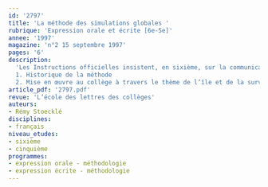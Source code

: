 ```yaml
---
id: '2797'
title: 'La méthode des simulations globales '
rubrique: 'Expression orale et écrite [6e-5e]'
annee: '1997'
magazine: 'n°2 15 septembre 1997'
pages: '6'
description: 
  'Les Instructions officielles insistent, en sixième, sur la communication orale et font à trois reprises allusion à la méthode des « simulations globales » : « Cette technique consiste à mettre en place un scénario cadre qui permet à un groupe d’élèves ou à une classe entière de créer un univers de référence [...], d’y installer des personnages en interaction et d’y simuler toutes les activités de discours que cet univers est susceptible de requérir. » Présentation de cette méthode qui requiert la collaboration fructueuse de plusieurs disciplines et permet de « combiner les pratiques de l’oral avec l’écrit et la lecture ».
  1. Historique de la méthode
  2. Mise en œuvre au collège à travers le thème de l’île et de la survie'
article_pdf: '2797.pdf'
revue: 'L’école des lettres des collèges'
auteurs:
- Rémy Stoecklé
disciplines:
- français
niveau_etudes:
- sixième
- cinquième
programmes:
- expression orale - méthodologie
- expression écrite - méthodologie
---
```

